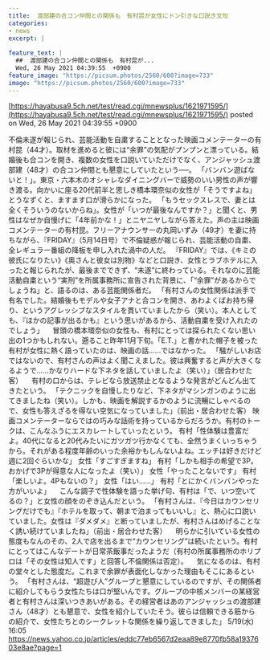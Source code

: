 ```yaml
---
title:  渡部建の合コン仲間との関係も　有村昆が女性にドン引きな口説き文句  
categories:
- news
excerpt: |
  
feature_text: |
  ##  渡部建の合コン仲間との関係も　有村昆が...
  Wed, 26 May 2021 04:39:55  +0900
feature_image: "https://picsum.photos/2560/600?image=733"
image: "https://picsum.photos/2560/600?image=733"
---
```


[https://hayabusa9.5ch.net/test/read.cgi/mnewsplus/1621971595/](https://hayabusa9.5ch.net/test/read.cgi/mnewsplus/1621971595/)
posted on Wed, 26 May 2021 04:39:55  +0900

<!--more-->

不倫未遂が報じられ、芸能活動を自粛することとなった映画コメンテーターの有村昆（44才）。取材を進めると彼には“余罪”の気配がプンプンと漂っている。結婚後も合コンを開き、複数の女性を口説いていただけでなく、アンジャッシュ渡部建（48才）の合コン仲間とも懇意にしていたという──。 「バンバン遊ばないと！」。東京・六本木のオシャレなダイニングバーで威勢のいい男性の声が響き渡る。向かいに座る20代前半と思しき橋本環奈似の女性が「そうですよね」とうなずくと、ますます口が滑らかになった。 「もうセックスレスで、妻とは全くそういうのないからね」。女性が「いつが最後なんですか？」と聞くと、男性はなぜか自慢げに「4年前かな！」とニヤニヤしながら答えた。声の主は映画コメンテーターの有村昆。フリーアナウンサーの丸岡いずみ（49才）を妻に持ちながら、『FRIDAY』（5月14日号）で不倫疑惑が報じられ、芸能活動の自粛、全レギュラー番組の降板を申し入れた渦中の人だ。 『FRIDAY』では、《キミの彼氏になりたい》《奥さんと彼女は別物》などと口説き、女性とラブホテルに入ったと報じられたが、最後までできず、“未遂”に終わっている。それなのに芸能活動自粛という“実刑”を所属事務所に宣告された背景に、「“余罪”があるからでしょうね」と、語るのは、ある芸能関係者だ。 「有村さんの女性関係は派手で有名でした。結婚後もモデルや女子アナと合コンを開き、あわよくばお持ち帰り、というアグレッシブなスタイルを貫いていましたから（笑い）。本人としても、『ほかの記事が出るかも』という思いがあるから、活動自粛を受け入れたのでしょう」 　冒頭の橋本環奈似の女性も、有村にとっては探られたくない思い出の1つかもしれない。遡ること昨年11月下旬。「E.T.」と書かれた帽子を被った有村が女性に熱く語っていたのは、映画の話……ではなかった。 「騒がしいお店ではないので、有村さんの声はよく聞こえました。彼は興奮すると声が大きくなるようで……かなりハードな下ネタを話していましたよ（笑い）」（居合わせた客） 　有村の口からは、テレビなら放送禁止となるような発言がどんどん出てきたという。 「テクニックを自慢したりなど、下ネタがマシンガンのように出てきましたね（笑い）。しかも、映画を解説するかのように流暢にしゃべるので、女性も答えざるを得ない空気になっていました」（前出・居合わせた客） 映画コメンテーターならではの巧みな話術を持っているからだろうか。有村のトークは、こんなふうにエスカレートしていったという。 有村「性体験は豊富だよ。40代になると20代みたいにガツガツ行かなくても、全然うまくいっちゃうから。それがある程度年齢のいった余裕かもしんないよね。エッチは好きだけど週に2回ぐらいかな」 女性「すごすぎますね」 有村「しかも相手の希望で3P。おかげで3Pが得意な人になったよ（笑い）」 女性「やったことないです」 有村「楽しいよ。4Pもないの？」 女性「はい……」 有村「とにかくバンバンやった方がいいよ」 　こんな調子で性体験を語った挙げ句、有村は「で、いつ空いてるの？」と女性の顔をのぞき込んだという。 「有村さんは、『今日はカウンセリングだけでも』『ホテルを取って、朝まで泊まってもいいし』と、熱心に口説いていました。女性は『ダメダメ』と断っていましたが、有村さんはめげることなく誘い続けていましたね」（前出・居合わせた客） 　明らかに引いている女性の態度もなんのその、2人で店を出るまで“カウンセリング”は続いたという。有村にとってはこんなデートが日常茶飯事だったようだ（有村の所属事務所のホリプロは「その女性は知人です」と回答し不倫関係は否定）。 　気になるのは、有村の堂々とした態度だ。これまで余罪が表面化しなかった理由もそこにあるという。 「有村さんは、“超遊び人”グループと懇意にしているのですが、その関係者に紹介してもらう女性たちは口が堅いんです。グループの中核メンバーの某経営者と有村さんは深いつきあいがある。その経営者はあのアンジャッシュの渡部建さん（48才）とも懇意で、女性を紹介していたそう。彼らは信頼できる筋からの紹介で、女性たちとのシークレットな関係を繰り返してきました」 5/19(水) 16:05 https://news.yahoo.co.jp/articles/eddc77eb6567d2eaa89e8770fb58a1937603e8ae?page=1
